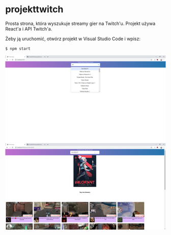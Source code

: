 # projekttwitch

Prosta strona, która wyszukuje streamy gier na Twitch'u.
Projekt używa React'a i API Twitch'a.

Żeby ją uruchomić, otwórz projekt w Visual Studio Code i wpisz:
```
$ npm start
```
![test image 1](/src/images/test1.PNG)
![test image 2](/src/images/test2.PNG)
